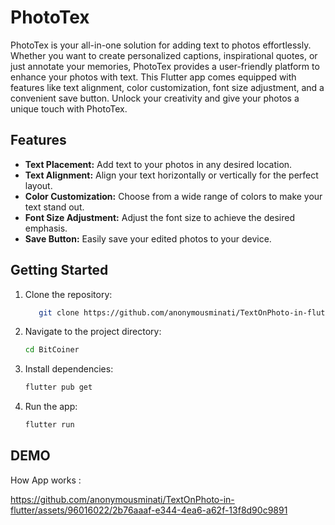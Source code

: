 # PhotoTex

PhotoTex is your all-in-one solution for adding text to photos effortlessly. Whether you want to create personalized captions, inspirational quotes, or just annotate your memories, PhotoTex provides a user-friendly platform to enhance your photos with text. This Flutter app comes equipped with features like text alignment, color customization, font size adjustment, and a convenient save button. Unlock your creativity and give your photos a unique touch with PhotoTex.

## Features

- **Text Placement:** Add text to your photos in any desired location.
- **Text Alignment:** Align your text horizontally or vertically for the perfect layout.
- **Color Customization:** Choose from a wide range of colors to make your text stand out.
- **Font Size Adjustment:** Adjust the font size to achieve the desired emphasis.
- **Save Button:** Easily save your edited photos to your device.

## Getting Started

1. Clone the repository:

   ```bash
      git clone https://github.com/anonymousminati/TextOnPhoto-in-flutter
   ```

2. Navigate to the project directory:

    ```bash
    cd BitCoiner
    ```

3. Install dependencies:
    ```bash
    flutter pub get
    
    ```


4. Run the app:

    ```bash
    flutter run
    
    ```

## DEMO

How App works :



https://github.com/anonymousminati/TextOnPhoto-in-flutter/assets/96016022/2b76aaaf-e344-4ea6-a62f-13f8d90c9891






